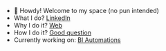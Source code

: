 - 👋  Howdy! Welcome to my space (no pun intended) 
- What I do? [LinkedIn](www.linkedin.com/in/janiceandrews)
- Why I do it? [Web](https://www.jawebport.com/)
- How I do it? [Good question](https://www.kindpng.com/picc/m/131-1311936_topsecret-shhh-its-a-secret-hd-png-download.png)
- Currently working on: [BI Automations](https://www.datasciencecentral.com/profiles/blogs/5-tasks-you-can-automate-in-business-intelligence-bi-and)

<!---
Frostyjayy/Frostyjayy is a ✨ special ✨ repository because its `README.md` (this file) appears on your GitHub profile.
You can click the Preview link to take a look at your changes.
--->
